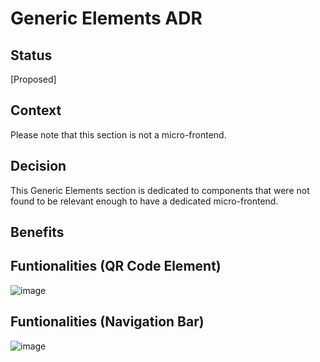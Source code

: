 # Generic Elements ADR

## Status

[Proposed]

## Context

Please note that this section is not a micro-frontend.


## Decision

This Generic Elements section is dedicated to components that were not found to be relevant enough to have a dedicated micro-frontend.

## Benefits

## Funtionalities (QR Code Element)

![image](https://github.com/alexgeraldo/aw-project/assets/155154782/a8bdee76-7e60-447b-8db8-b92d7ed124d2)


## Funtionalities (Navigation Bar)

![image](https://github.com/alexgeraldo/aw-project/assets/155154782/eea5e432-a796-48a7-aadc-22d70cd87ae7)




